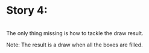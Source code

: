 <h1> <b> Story 4: </b> </h1> <br>
The only thing missing is how to tackle the draw result.

<br>

Note: The result is a draw when all the boxes are filled.
